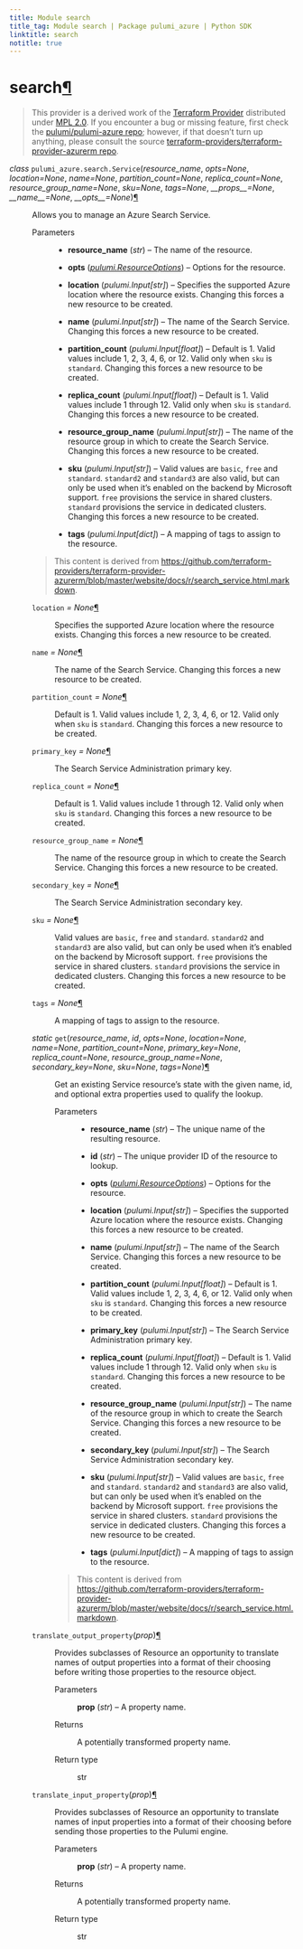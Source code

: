 ```yaml
---
title: Module search
title_tag: Module search | Package pulumi_azure | Python SDK
linktitle: search
notitle: true
---
```


<div class="section" id="search">
<h1>search<a class="headerlink" href="#search" title="Permalink to this headline">¶</a></h1>
<blockquote>
<div><p>This provider is a derived work of the <a class="reference external" href="https://github.com/terraform-providers/terraform-provider-azurerm">Terraform Provider</a> distributed under
<a class="reference external" href="https://www.mozilla.org/en-US/MPL/2.0/">MPL 2.0</a>. If you encounter a bug or missing feature, first check the
<a class="reference external" href="https://github.com/pulumi/pulumi-azure/issues">pulumi/pulumi-azure repo</a>; however, if that doesn’t turn up
anything, please consult the source <a class="reference external" href="https://github.com/terraform-providers/terraform-provider-azurerm/issues">terraform-providers/terraform-provider-azurerm repo</a>.</p>
</div></blockquote>
<span class="target" id="module-pulumi_azure.search"></span><dl class="class">
<dt id="pulumi_azure.search.Service">
<em class="property">class </em><code class="sig-prename descclassname">pulumi_azure.search.</code><code class="sig-name descname">Service</code><span class="sig-paren">(</span><em class="sig-param">resource_name</em>, <em class="sig-param">opts=None</em>, <em class="sig-param">location=None</em>, <em class="sig-param">name=None</em>, <em class="sig-param">partition_count=None</em>, <em class="sig-param">replica_count=None</em>, <em class="sig-param">resource_group_name=None</em>, <em class="sig-param">sku=None</em>, <em class="sig-param">tags=None</em>, <em class="sig-param">__props__=None</em>, <em class="sig-param">__name__=None</em>, <em class="sig-param">__opts__=None</em><span class="sig-paren">)</span><a class="headerlink" href="#pulumi_azure.search.Service" title="Permalink to this definition">¶</a></dt>
<dd><p>Allows you to manage an Azure Search Service.</p>
<dl class="field-list simple">
<dt class="field-odd">Parameters</dt>
<dd class="field-odd"><ul class="simple">
<li><p><strong>resource_name</strong> (<em>str</em>) – The name of the resource.</p></li>
<li><p><strong>opts</strong> (<a class="reference internal" href="../../pulumi/#pulumi.ResourceOptions" title="pulumi.ResourceOptions"><em>pulumi.ResourceOptions</em></a>) – Options for the resource.</p></li>
<li><p><strong>location</strong> (<em>pulumi.Input</em><em>[</em><em>str</em><em>]</em>) – Specifies the supported Azure location where the resource exists. Changing this forces a new resource to be created.</p></li>
<li><p><strong>name</strong> (<em>pulumi.Input</em><em>[</em><em>str</em><em>]</em>) – The name of the Search Service. Changing this forces a new resource to be created.</p></li>
<li><p><strong>partition_count</strong> (<em>pulumi.Input</em><em>[</em><em>float</em><em>]</em>) – Default is 1. Valid values include 1, 2, 3, 4, 6, or 12. Valid only when <code class="docutils literal notranslate"><span class="pre">sku</span></code> is <code class="docutils literal notranslate"><span class="pre">standard</span></code>. Changing this forces a new resource to be created.</p></li>
<li><p><strong>replica_count</strong> (<em>pulumi.Input</em><em>[</em><em>float</em><em>]</em>) – Default is 1. Valid values include 1 through 12. Valid only when <code class="docutils literal notranslate"><span class="pre">sku</span></code> is <code class="docutils literal notranslate"><span class="pre">standard</span></code>. Changing this forces a new resource to be created.</p></li>
<li><p><strong>resource_group_name</strong> (<em>pulumi.Input</em><em>[</em><em>str</em><em>]</em>) – The name of the resource group in which to create the Search Service. Changing this forces a new resource to be created.</p></li>
<li><p><strong>sku</strong> (<em>pulumi.Input</em><em>[</em><em>str</em><em>]</em>) – Valid values are <code class="docutils literal notranslate"><span class="pre">basic</span></code>, <code class="docutils literal notranslate"><span class="pre">free</span></code> and <code class="docutils literal notranslate"><span class="pre">standard</span></code>. <code class="docutils literal notranslate"><span class="pre">standard2</span></code> and <code class="docutils literal notranslate"><span class="pre">standard3</span></code> are also valid, but can only be used when it’s enabled on the backend by Microsoft support. <code class="docutils literal notranslate"><span class="pre">free</span></code> provisions the service in shared clusters. <code class="docutils literal notranslate"><span class="pre">standard</span></code> provisions the service in dedicated clusters.  Changing this forces a new resource to be created.</p></li>
<li><p><strong>tags</strong> (<em>pulumi.Input</em><em>[</em><em>dict</em><em>]</em>) – A mapping of tags to assign to the resource.</p></li>
</ul>
</dd>
</dl>
<blockquote>
<div><p>This content is derived from <a class="reference external" href="https://github.com/terraform-providers/terraform-provider-azurerm/blob/master/website/docs/r/search_service.html.markdown">https://github.com/terraform-providers/terraform-provider-azurerm/blob/master/website/docs/r/search_service.html.markdown</a>.</p>
</div></blockquote>
<dl class="attribute">
<dt id="pulumi_azure.search.Service.location">
<code class="sig-name descname">location</code><em class="property"> = None</em><a class="headerlink" href="#pulumi_azure.search.Service.location" title="Permalink to this definition">¶</a></dt>
<dd><p>Specifies the supported Azure location where the resource exists. Changing this forces a new resource to be created.</p>
</dd></dl>

<dl class="attribute">
<dt id="pulumi_azure.search.Service.name">
<code class="sig-name descname">name</code><em class="property"> = None</em><a class="headerlink" href="#pulumi_azure.search.Service.name" title="Permalink to this definition">¶</a></dt>
<dd><p>The name of the Search Service. Changing this forces a new resource to be created.</p>
</dd></dl>

<dl class="attribute">
<dt id="pulumi_azure.search.Service.partition_count">
<code class="sig-name descname">partition_count</code><em class="property"> = None</em><a class="headerlink" href="#pulumi_azure.search.Service.partition_count" title="Permalink to this definition">¶</a></dt>
<dd><p>Default is 1. Valid values include 1, 2, 3, 4, 6, or 12. Valid only when <code class="docutils literal notranslate"><span class="pre">sku</span></code> is <code class="docutils literal notranslate"><span class="pre">standard</span></code>. Changing this forces a new resource to be created.</p>
</dd></dl>

<dl class="attribute">
<dt id="pulumi_azure.search.Service.primary_key">
<code class="sig-name descname">primary_key</code><em class="property"> = None</em><a class="headerlink" href="#pulumi_azure.search.Service.primary_key" title="Permalink to this definition">¶</a></dt>
<dd><p>The Search Service Administration primary key.</p>
</dd></dl>

<dl class="attribute">
<dt id="pulumi_azure.search.Service.replica_count">
<code class="sig-name descname">replica_count</code><em class="property"> = None</em><a class="headerlink" href="#pulumi_azure.search.Service.replica_count" title="Permalink to this definition">¶</a></dt>
<dd><p>Default is 1. Valid values include 1 through 12. Valid only when <code class="docutils literal notranslate"><span class="pre">sku</span></code> is <code class="docutils literal notranslate"><span class="pre">standard</span></code>. Changing this forces a new resource to be created.</p>
</dd></dl>

<dl class="attribute">
<dt id="pulumi_azure.search.Service.resource_group_name">
<code class="sig-name descname">resource_group_name</code><em class="property"> = None</em><a class="headerlink" href="#pulumi_azure.search.Service.resource_group_name" title="Permalink to this definition">¶</a></dt>
<dd><p>The name of the resource group in which to create the Search Service. Changing this forces a new resource to be created.</p>
</dd></dl>

<dl class="attribute">
<dt id="pulumi_azure.search.Service.secondary_key">
<code class="sig-name descname">secondary_key</code><em class="property"> = None</em><a class="headerlink" href="#pulumi_azure.search.Service.secondary_key" title="Permalink to this definition">¶</a></dt>
<dd><p>The Search Service Administration secondary key.</p>
</dd></dl>

<dl class="attribute">
<dt id="pulumi_azure.search.Service.sku">
<code class="sig-name descname">sku</code><em class="property"> = None</em><a class="headerlink" href="#pulumi_azure.search.Service.sku" title="Permalink to this definition">¶</a></dt>
<dd><p>Valid values are <code class="docutils literal notranslate"><span class="pre">basic</span></code>, <code class="docutils literal notranslate"><span class="pre">free</span></code> and <code class="docutils literal notranslate"><span class="pre">standard</span></code>. <code class="docutils literal notranslate"><span class="pre">standard2</span></code> and <code class="docutils literal notranslate"><span class="pre">standard3</span></code> are also valid, but can only be used when it’s enabled on the backend by Microsoft support. <code class="docutils literal notranslate"><span class="pre">free</span></code> provisions the service in shared clusters. <code class="docutils literal notranslate"><span class="pre">standard</span></code> provisions the service in dedicated clusters.  Changing this forces a new resource to be created.</p>
</dd></dl>

<dl class="attribute">
<dt id="pulumi_azure.search.Service.tags">
<code class="sig-name descname">tags</code><em class="property"> = None</em><a class="headerlink" href="#pulumi_azure.search.Service.tags" title="Permalink to this definition">¶</a></dt>
<dd><p>A mapping of tags to assign to the resource.</p>
</dd></dl>

<dl class="method">
<dt id="pulumi_azure.search.Service.get">
<em class="property">static </em><code class="sig-name descname">get</code><span class="sig-paren">(</span><em class="sig-param">resource_name</em>, <em class="sig-param">id</em>, <em class="sig-param">opts=None</em>, <em class="sig-param">location=None</em>, <em class="sig-param">name=None</em>, <em class="sig-param">partition_count=None</em>, <em class="sig-param">primary_key=None</em>, <em class="sig-param">replica_count=None</em>, <em class="sig-param">resource_group_name=None</em>, <em class="sig-param">secondary_key=None</em>, <em class="sig-param">sku=None</em>, <em class="sig-param">tags=None</em><span class="sig-paren">)</span><a class="headerlink" href="#pulumi_azure.search.Service.get" title="Permalink to this definition">¶</a></dt>
<dd><p>Get an existing Service resource’s state with the given name, id, and optional extra
properties used to qualify the lookup.</p>
<dl class="field-list simple">
<dt class="field-odd">Parameters</dt>
<dd class="field-odd"><ul class="simple">
<li><p><strong>resource_name</strong> (<em>str</em>) – The unique name of the resulting resource.</p></li>
<li><p><strong>id</strong> (<em>str</em>) – The unique provider ID of the resource to lookup.</p></li>
<li><p><strong>opts</strong> (<a class="reference internal" href="../../pulumi/#pulumi.ResourceOptions" title="pulumi.ResourceOptions"><em>pulumi.ResourceOptions</em></a>) – Options for the resource.</p></li>
<li><p><strong>location</strong> (<em>pulumi.Input</em><em>[</em><em>str</em><em>]</em>) – Specifies the supported Azure location where the resource exists. Changing this forces a new resource to be created.</p></li>
<li><p><strong>name</strong> (<em>pulumi.Input</em><em>[</em><em>str</em><em>]</em>) – The name of the Search Service. Changing this forces a new resource to be created.</p></li>
<li><p><strong>partition_count</strong> (<em>pulumi.Input</em><em>[</em><em>float</em><em>]</em>) – Default is 1. Valid values include 1, 2, 3, 4, 6, or 12. Valid only when <code class="docutils literal notranslate"><span class="pre">sku</span></code> is <code class="docutils literal notranslate"><span class="pre">standard</span></code>. Changing this forces a new resource to be created.</p></li>
<li><p><strong>primary_key</strong> (<em>pulumi.Input</em><em>[</em><em>str</em><em>]</em>) – The Search Service Administration primary key.</p></li>
<li><p><strong>replica_count</strong> (<em>pulumi.Input</em><em>[</em><em>float</em><em>]</em>) – Default is 1. Valid values include 1 through 12. Valid only when <code class="docutils literal notranslate"><span class="pre">sku</span></code> is <code class="docutils literal notranslate"><span class="pre">standard</span></code>. Changing this forces a new resource to be created.</p></li>
<li><p><strong>resource_group_name</strong> (<em>pulumi.Input</em><em>[</em><em>str</em><em>]</em>) – The name of the resource group in which to create the Search Service. Changing this forces a new resource to be created.</p></li>
<li><p><strong>secondary_key</strong> (<em>pulumi.Input</em><em>[</em><em>str</em><em>]</em>) – The Search Service Administration secondary key.</p></li>
<li><p><strong>sku</strong> (<em>pulumi.Input</em><em>[</em><em>str</em><em>]</em>) – Valid values are <code class="docutils literal notranslate"><span class="pre">basic</span></code>, <code class="docutils literal notranslate"><span class="pre">free</span></code> and <code class="docutils literal notranslate"><span class="pre">standard</span></code>. <code class="docutils literal notranslate"><span class="pre">standard2</span></code> and <code class="docutils literal notranslate"><span class="pre">standard3</span></code> are also valid, but can only be used when it’s enabled on the backend by Microsoft support. <code class="docutils literal notranslate"><span class="pre">free</span></code> provisions the service in shared clusters. <code class="docutils literal notranslate"><span class="pre">standard</span></code> provisions the service in dedicated clusters.  Changing this forces a new resource to be created.</p></li>
<li><p><strong>tags</strong> (<em>pulumi.Input</em><em>[</em><em>dict</em><em>]</em>) – A mapping of tags to assign to the resource.</p></li>
</ul>
</dd>
</dl>
<blockquote>
<div><p>This content is derived from <a class="reference external" href="https://github.com/terraform-providers/terraform-provider-azurerm/blob/master/website/docs/r/search_service.html.markdown">https://github.com/terraform-providers/terraform-provider-azurerm/blob/master/website/docs/r/search_service.html.markdown</a>.</p>
</div></blockquote>
</dd></dl>

<dl class="method">
<dt id="pulumi_azure.search.Service.translate_output_property">
<code class="sig-name descname">translate_output_property</code><span class="sig-paren">(</span><em class="sig-param">prop</em><span class="sig-paren">)</span><a class="headerlink" href="#pulumi_azure.search.Service.translate_output_property" title="Permalink to this definition">¶</a></dt>
<dd><p>Provides subclasses of Resource an opportunity to translate names of output properties
into a format of their choosing before writing those properties to the resource object.</p>
<dl class="field-list simple">
<dt class="field-odd">Parameters</dt>
<dd class="field-odd"><p><strong>prop</strong> (<em>str</em>) – A property name.</p>
</dd>
<dt class="field-even">Returns</dt>
<dd class="field-even"><p>A potentially transformed property name.</p>
</dd>
<dt class="field-odd">Return type</dt>
<dd class="field-odd"><p>str</p>
</dd>
</dl>
</dd></dl>

<dl class="method">
<dt id="pulumi_azure.search.Service.translate_input_property">
<code class="sig-name descname">translate_input_property</code><span class="sig-paren">(</span><em class="sig-param">prop</em><span class="sig-paren">)</span><a class="headerlink" href="#pulumi_azure.search.Service.translate_input_property" title="Permalink to this definition">¶</a></dt>
<dd><p>Provides subclasses of Resource an opportunity to translate names of input properties into
a format of their choosing before sending those properties to the Pulumi engine.</p>
<dl class="field-list simple">
<dt class="field-odd">Parameters</dt>
<dd class="field-odd"><p><strong>prop</strong> (<em>str</em>) – A property name.</p>
</dd>
<dt class="field-even">Returns</dt>
<dd class="field-even"><p>A potentially transformed property name.</p>
</dd>
<dt class="field-odd">Return type</dt>
<dd class="field-odd"><p>str</p>
</dd>
</dl>
</dd></dl>

</dd></dl>

</div>
